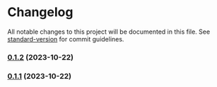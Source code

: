 # Changelog

All notable changes to this project will be documented in this file. See [standard-version](https://github.com/conventional-changelog/standard-version) for commit guidelines.

### [0.1.2](https://github.com/JamesxX/ionio-illustrate/compare/v0.2.0...v0.1.2) (2023-10-22)

### [0.1.1](https://github.com/JamesxX/ionio-illustrate/compare/v0.2.0...v0.1.1) (2023-10-22)
